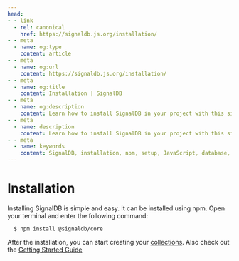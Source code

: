 ```yaml
---
head:
- - link
  - rel: canonical
    href: https://signaldb.js.org/installation/
- - meta
  - name: og:type
    content: article
- - meta
  - name: og:url
    content: https://signaldb.js.org/installation/
- - meta
  - name: og:title
    content: Installation | SignalDB
- - meta
  - name: og:description
    content: Learn how to install SignalDB in your project with this simple guide. Get started by running a single npm command and begin working with collections and more.
- - meta
  - name: description
    content: Learn how to install SignalDB in your project with this simple guide. Get started by running a single npm command and begin working with collections and more.
- - meta
  - name: keywords
    content: SignalDB, installation, npm, setup, JavaScript, database, collections, getting started
---
```

# Installation

Installing SignalDB is simple and easy. It can be installed using npm. Open your terminal and enter the following command:

````
  $ npm install @signaldb/core
````

After the installation, you can start creating your [collections](/reference/core/collection/). Also check out the [Getting Started Guide](/getting-started/)
